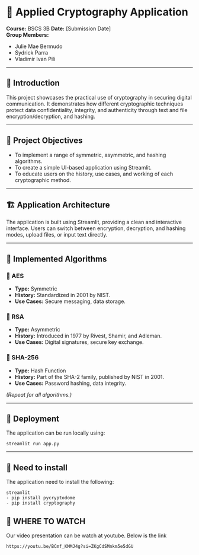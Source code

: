 # 🔐 Applied Cryptography Application

**Course:** BSCS 3B 
**Date:** [Submission Date]  
**Group Members:**  
- Julie Mae Bermudo
- Sydrick Parra
- Vladimir Ivan Pili

---

## 📌 Introduction
This project showcases the practical use of cryptography in securing digital communication. It demonstrates how different cryptographic techniques protect data confidentiality, integrity, and authenticity through text and file encryption/decryption, and hashing.

---

## 🎯 Project Objectives
- To implement a range of symmetric, asymmetric, and hashing algorithms.
- To create a simple UI-based application using Streamlit.
- To educate users on the history, use cases, and working of each cryptographic method.

---

## 🏗️ Application Architecture
The application is built using Streamlit, providing a clean and interactive interface. Users can switch between encryption, decryption, and hashing modes, upload files, or input text directly.

---

## 🔐 Implemented Algorithms

### 🔸 AES
- **Type:** Symmetric
- **History:** Standardized in 2001 by NIST.
- **Use Cases:** Secure messaging, data storage.

### 🔸 RSA
- **Type:** Asymmetric
- **History:** Introduced in 1977 by Rivest, Shamir, and Adleman.
- **Use Cases:** Digital signatures, secure key exchange.

### 🔸 SHA-256
- **Type:** Hash Function
- **History:** Part of the SHA-2 family, published by NIST in 2001.
- **Use Cases:** Password hashing, data integrity.

*(Repeat for all algorithms.)*

---

## 🚀 Deployment
The application can be run locally using:
```
streamlit run app.py
```
--- 

## 🚀 Need to install
The application need to install the following:
```
streamlit
- pip install pycryptodome
- pip install cryptography
```


## 🔴 WHERE TO WATCH
Our video presentation can be watch at youtube. Below is the link
```
https://youtu.be/BCmf_KMMJ4g?si=ZKgCdSMnkm5e5dGU
```